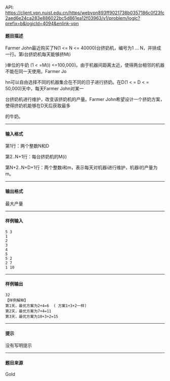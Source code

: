API: https://client.vpn.nuist.edu.cn/https/webvpn893ff9021738b0357186c0f23fc2aed6e24ca283e886022bc5d861ea12f03963/v1/problem/logic?prefix=b&logicId=4094&enlink-vpn

#### 题目描述

Farmer John最近购买了N(1 <= N <= 40000)台挤奶机，编号为1 ... N，并排成一行。第i台挤奶机每天能够挤M(i

)单位的牛奶 (1 < =M(i) <=100,000)。由于机器间距离太近，使得两台相邻的机器不能在同一天使用。Farmer Jo

hn可以自由选择不同的机器集合在不同的日子进行挤奶。在D(1 < = D < = 50,000)天中，每天Farmer John对某一

台挤奶机进行维护，改变该挤奶机的产量。Farmer John希望设计一个挤奶方案，使得挤奶机能够在D天后获取最多

的牛奶。

---

#### 输入格式

第1行：两个整数N和D

第2..N+1行：每台挤奶机的M(i)

第N+2..N+D+1行：两个整数i和m，表示每天对机器i进行维护，机器i的产量为m。

---

#### 输出格式

最大产量

---

#### 样例输入
```
5 3
1
2
3
4
5
5 2
2 7
1 10
```

---

#### 样例输出
```
32
【样例解释】
第1天，最优方案为2+4=6  ( 方案1+3+2一样)
第2天，最优方案为7+4=11
第3天，最优方案为10+3+2=15

```

---

#### 提示

没有写明提示

---

#### 题目来源

Gold